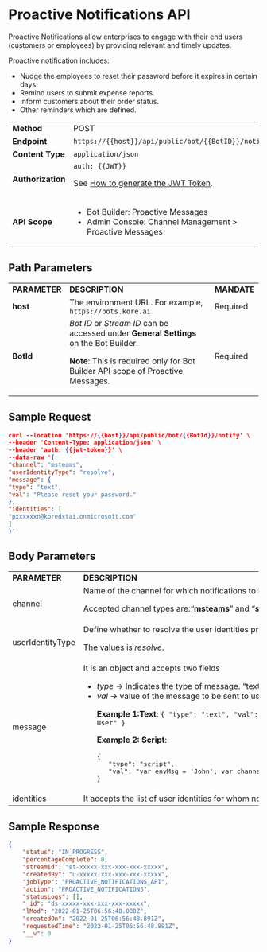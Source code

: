 # Proactive Notifications API

Proactive Notifications allow enterprises to engage with their end users (customers or employees) by providing relevant and timely updates.

Proactive notification includes:

* Nudge the employees to reset their password before it expires in certain days
* Remind users to submit expense reports.
* Inform customers about their order status.
* Other reminders which are defined.

<table>
  <tr>
   <td>
<strong>Method</strong>
   </td>
   <td>POST
   </td>
  </tr>
  <tr>
   <td><strong>Endpoint</strong>
   </td>
   <td><code>https://{{host}}/api/public/bot/{{BotID}}/notify</code>
   </td>
  </tr>
  <tr>
   <td><strong>Content Type</strong>
   </td>
   <td><code>application/json</code>
   </td>
  </tr>
  <tr>
   <td><strong>Authorization</strong>
   </td>
   <td><code>auth: {{JWT}}</code>
<p>
See <a href="../api-introduction/#generating-the-jwt-token">How to generate the JWT Token</a>.
   </td>
  </tr>
  <tr>
   <td><strong>API Scope</strong>
   </td>
   <td>
<ul>

<li>Bot Builder: Proactive Messages

<li>Admin Console: Channel Management > Proactive Messages
</li>
</ul>
   </td>
  </tr>
</table>

## Path Parameters


<table>
  <tr>
   <td><strong>PARAMETER</strong>
   </td>
   <td><strong>DESCRIPTION</strong>
   </td>
   <td><strong>MANDATE</strong>
   </td>
  </tr>
  <tr>
   <td><strong>host</strong>
   </td>
   <td>The environment URL. For example, <code>https://bots.kore.ai</code>
   </td>
   <td>Required
   </td>
  </tr>
  <tr>
   <td><strong>BotId</strong>
   </td>
   <td><em>Bot ID</em> or <em>Stream ID</em> can be accessed under <strong>General Settings</strong> on the Bot Builder.
<p>
<strong>Note</strong>: This is required only for Bot Builder API scope of Proactive Messages.
   </td>
   <td>Required
   </td>
  </tr>
</table>

## Sample Request

```json
curl --location 'https://{{host}}/api/public/bot/{{BotId}}/notify' \
--header 'Content-Type: application/json' \
--header 'auth: {{jwt-token}}' \
--data-raw '{
"channel": "msteams",
"userIdentityType": "resolve",
"message": {
"type": "text",
"val": "Please reset your password."
},
"identities": [
"pxxxxxxn@koredxtai.onmicrosoft.com"
]
}'
```

## Body Parameters


<table>
  <tr>
   <td><strong>PARAMETER</strong>
   </td>
   <td><strong>DESCRIPTION</strong>
   </td>
   <td><strong>MANDATE</strong>
   </td>
  </tr>
  <tr>
   <td>channel
   </td>
   <td>Name of the channel for which notifications to be sent
<p>
Accepted channel types are:“<strong>msteams</strong>” and “<strong>slack</strong>“.
   </td>
   <td>Required
   </td>
  </tr>
  <tr>
   <td>userIdentityType
   </td>
   <td>Define whether to resolve the user identities provided in the API call to get the channel identities, or to directly use the user identities for delivering the messages
<p>
The values is <em>resolve</em>.
   </td>
   <td>Required
   </td>
  </tr>
  <tr>
   <td>message
   </td>
   <td>It is an object and accepts two fields
<ul>

<li><em>type</em> → Indicates the type of message. “text” for sending plain text and “script” for sending JavaScript templates as messages.

<li><em>val</em> → value of the message to be sent to user.

<strong>Example 1:Text</strong>:
<code>{
"type": "text",
"val": "Hi User"
}</code>

<strong>Example 2: Script</strong>:

<pre>{
   "type": "script",
   "val": "var envMsg = 'John'; var channel = context.session.BotUserSession.lastMessage.channel; print(JSON.stringify({text: 'Hi ' + envMsg + ' message is from ' + channel + ' channel'}));" 
}</pre>
</li>
</ul>
   </td>
   <td>Required
   </td>
  </tr>
  <tr>
   <td>identities
   </td>
   <td>It accepts the list of user identities for whom notifications need to be sent. A maximum of 1000 identities are supported.
   </td>
   <td>Required
   </td>
  </tr>
</table>

## Sample Response

```json
{
    "status": "IN_PROGRESS",
    "percentageComplete": 0,
    "streamId": "st-xxxxx-xxx-xxx-xxx-xxxxx",
    "createdBy": "u-xxxxx-xxx-xxx-xxx-xxxxx",
    "jobType": "PROACTIVE_NOTIFICATIONS_API",
    "action": "PROACTIVE_NOTIFICATIONS",
    "statusLogs": [],
    "_id": "ds-xxxxx-xxx-xxx-xxx-xxxxx",
    "lMod": "2022-01-25T06:56:48.000Z",
    "createdOn": "2022-01-25T06:56:48.891Z",
    "requestedTime": "2022-01-25T06:56:48.891Z",
    "__v": 0
}
